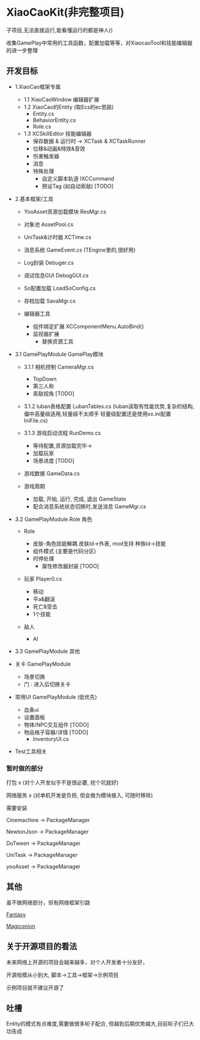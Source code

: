 # XiaoCaoKit(非完整项目)

子项目,无法直接运行,能看懂运行的都是神人()

收集GamePlay中常用的工具函数，配置加载等等，对XiaocaoTool和技能编辑器的进一步整理


## 开发目标


* 1.XiaoCao框架专属
	* 1.1 XiaoCaoWindow 编辑器扩展 
	* 1.2 XiaoCao的Entity  (取Ecs的ec思路)
		* Entity.cs  
		* BehaviorEntity.cs 
		* Role.cs  
	* 1.3 XCSkillEditor 技能编辑器
 		* 保存数据 & 运行时 -> XCTask & XCTaskRunner 
		* 位移&动画&特效&音效
		* 伤害触发器 
		* 消息 
		* 特殊处理 
			* 自定义脚本轨道 IXCCommand 
			* 预设Tag (如自动索敌) [TODO]

* 2.基本框架/工具
	* YooAsset资源加载模块  ResMgr.cs
	* 对象池 AssetPool.cs

	* UniTask&计时器 XCTime.cs
	* 消息系统  GameEvent.cs (TEngine里的,很好用)
	* Log封装  Debuger.cs
	* 调试信息GUI DebugGUI.cs 

	* So配置加载  LoadSoConfig.cs 
	* 存档加载 SavaMgr.cs
	* 编辑器工具
		* 组件绑定扩展  XCComponentMenu.AutoBind()
  		* 监视器扩展
    		* 替换资源工具


* 3.1 GamePlayModule GamePlay模块
	* 3.1.1 相机控制  CameraMgr.cs
		* TopDown 
		* 第三人称 
		* 索敌视角 [TODO]
	* 3.1.2 luban表格配置  LubanTables.cs 
	(luban读取有性能优势,复杂的结构, 偏中高量级适用,轻量级不太顺手
	轻量级配置还是使用xx.ini配置 IniFile.cs)
	* 3.1.3 游戏启动流程 RunDemo.cs
		* 等待配置,资源加载完毕-> 
		* 加载玩家 
		* 场景进度 [TODO]

	* 游戏数据  GameData.cs
	* 游戏周期 
		* 加载, 开始, 运行, 完成, 退出  GameState 
		* 配合消息系统状态切换时,发送消息  GameMgr.cs
	
* 3.2 GamePlayModule.Role 角色
	* Role
		* 皮肤-角色技能解耦 
		皮肤Id->外表, mod支持 
		种族Id->技能 
		* 组件模式  (主要是代码分区)
  		* 时停处理 
    		* 属性修改器封装 [TODO]
		
	* 玩家 Player0.cs
		* 移动 
		* 平a&翻滚 
		* 死亡&受击 
		* 1个技能 
	* 敌人
		* AI

* 3.3 GamePlayModule 其他
 * 关卡 GamePlayModule
	* 场景切换
	* 门 : 进入后切换关卡


 * 常用UI GamePlayModule (低优先)
	* 血条ui 
 	* 设置面板 
	* 物体/NPC交互组件  [TODO]
	* 物品格子容器/详情 [TODO]
		* InventoryUI.cs 

* Test工具相关
			



### 暂时做的部分

打包 x (对个人开发似乎不是很必要, 挖个坑就好)

网络服务 x (对单机开发是负担, 但会做为模块接入, 可随时移除)



需要安装

Cinemachine -> PackageManager

NewtonJson  -> PackageManager

DoTween		-> PackageManager

UniTask		-> PackageManager

yooAsset -> PackageManager



## 其他

虽不做网络部分，但有网络框架引路

[Fantasy](https://github.com/qq362946/Fantasy)

[Magiconion](https://github.com/Cysharp/MagicOnion)


## 关于开源项目的看法

未来网络上开源的项目会越来越多，对个人开发者十分友好，

开源规模从小到大, 脚本->工具->框架->示例项目

示例项目就不建议开源了

## 吐槽

Entity的模式有点难度,需要做很多轮子配合, 但越到后期优势越大,目前轮子们已大功告成





